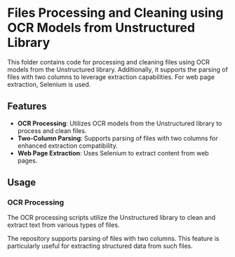 # Files Processing and Cleaning using OCR Models from Unstructured Library

This folder contains code for processing and cleaning files using OCR models from the Unstructured library. Additionally, it supports the parsing of files with two columns to leverage extraction capabilities. For web page extraction, Selenium is used.

## Features

- **OCR Processing**: Utilizes OCR models from the Unstructured library to process and clean files.
- **Two-Column Parsing**: Supports parsing of files with two columns for enhanced extraction compatibility.
- **Web Page Extraction**: Uses Selenium to extract content from web pages.

## Usage

### OCR Processing

The OCR processing scripts utilize the Unstructured library to clean and extract text from various types of files.

The repository supports parsing of files with two columns. This feature is particularly useful for extracting structured data from such files.
